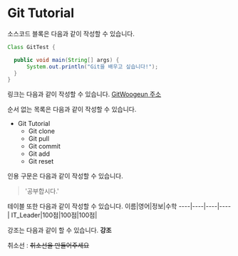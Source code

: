 # Git Tutorial

소스코드 블록은 다음과 같이 작성할 수 있습니다.

```java
Class GitTest {

  public void main(String[] args) {
      System.out.println("Git을 배우고 싶습니다!");
  }
}
```


링크는 다음과 같이 작성할 수 있습니다.
[GitWoogeun 주소](http://github.com/GitWoogeun)

순서 없는 목록은 다음과 같이 작성할 수 있습니다.

* Git Tutorial
  * Git clone
  * Git pull
  * Git commit
  * Git add
  * Git reset 

인용 구문은 다음과 같이 작성할 수 있습니다.
> '공부합시다.'

테이블 또한 다음과 같이 작성할 수 있습니다.
이름|영어|정보|수학
----|----|----|----|
IT_Leader|100점|100점|100점|

강조는 다음과 같이 할 수 있습니다.
**강조**

취소선 : ~~취소선을 만들어주세요~~

